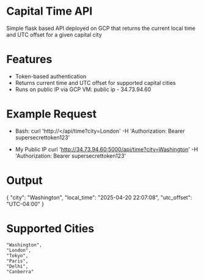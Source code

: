 # Capital Time API

Simple flask based API deployed on GCP that returns the current local time and UTC offset for a given capital city

# Features

- Token-based authentication 
- Returns current time and UTC offset for supported capital cities
- Runs on public IP via GCP VM: public ip - 34.73.94.60

# Example Request 

- Bash: 
curl 'http://<<your-vm-external-ip>/api/time?city=London'   -H 'Authorization: Bearer supersecrettoken123'

- My Public IP
curl 'http://34.73.94.60:5000/api/time?city=Washington'   -H 'Authorization: Bearer supersecrettoken123'


# Output

{
  "city": "Washington",
  "local_time": "2025-04-20 22:07:08",
  "utc_offset": "UTC-04:00"
}

# Supported Cities

    "Washington",
    "London",
    "Tokyo",
    "Paris",
    "Delhi",
    "Canberra"






